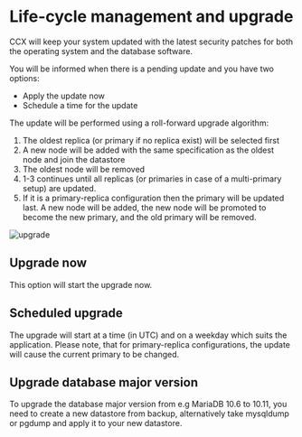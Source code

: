# Life-cycle management and upgrade
CCX will keep your system updated with the latest security patches for both the operating system and the database software.

You will be informed when there is a pending update and you have two options:
- Apply the update now
- Schedule a time for the update

The update will be performed using a roll-forward upgrade algorithm:
1. The oldest replica (or primary if no replica exist) will be selected first
2. A new node will be added with the same specification as the oldest node and join the datastore
3. The oldest node will be removed
4. 1-3 continues until all replicas (or primaries in case of a multi-primary setup)  are updated.
5. If it is a primary-replica configuration then the primary will be updated last. A new node will be added, the new node will be promoted to become the new primary, and the old primary will be removed.

![upgrade](../images/upgrade.png)

## Upgrade now
This option will start the upgrade now.

## Scheduled upgrade
The upgrade will start at a time (in UTC) and on a weekday which suits the application.
Please note, that for primary-replica configurations, the update will cause the current primary to be changed.

## Upgrade database major version
To upgrade the database major version from e.g MariaDB 10.6 to 10.11, you need to create a new datastore from backup, alternatively take mysqldump or pgdump and apply it to your new datastore.